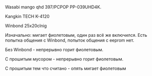 Wasabi mango qhd 397/PCPOP PP-039UHD4K.

Kangkin TECH K-4120

Winbond 25x20clnig

Изначально: мигает фиолетовым, один раз всё же включился. Есть попытка общения с Winbond, попыток общения с eeprom нет.

Без Winbond - непрерывно горит фиолетовым.

C прошитым мусором - непрерывно горит фиолетовым.

С прошитым тем что считано - опять мигает фиолетовым

